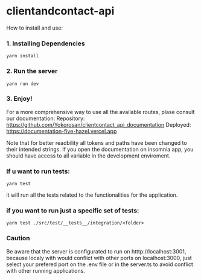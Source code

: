 # clientandcontact-api

How to install and use:

### 1. Installing Dependencies

```
yarn install
```

### 2. Run the server

```
yarn run dev
```

### 3. Enjoy!

For a more comprehensive way to use all the available routes, plase consult our documentation:
Repository: https://github.com/Yokorosan/clientcontact_api_documentation
Deployed: https://documentation-five-hazel.vercel.app

Note that for better readbility all tokens and paths have been changed to their intended strings. If you open the documentation on insomnia app, you should have access to all variable in the development enviroment.

### If u want to run tests:

```
yarn test
```

it will run all the tests related to the functionalities for the application.

### if you want to run just a specific set of tests:

```
yarn test ./src/test/__tests__/integration/<folder>
```

### Caution

Be aware that the server is configurated to run on htttp://localhost:3001, because localy with would conflict with other ports on localhost:3000, just select your prefered port on the .env file or in the server.ts to avoid conflict with other running applications.
